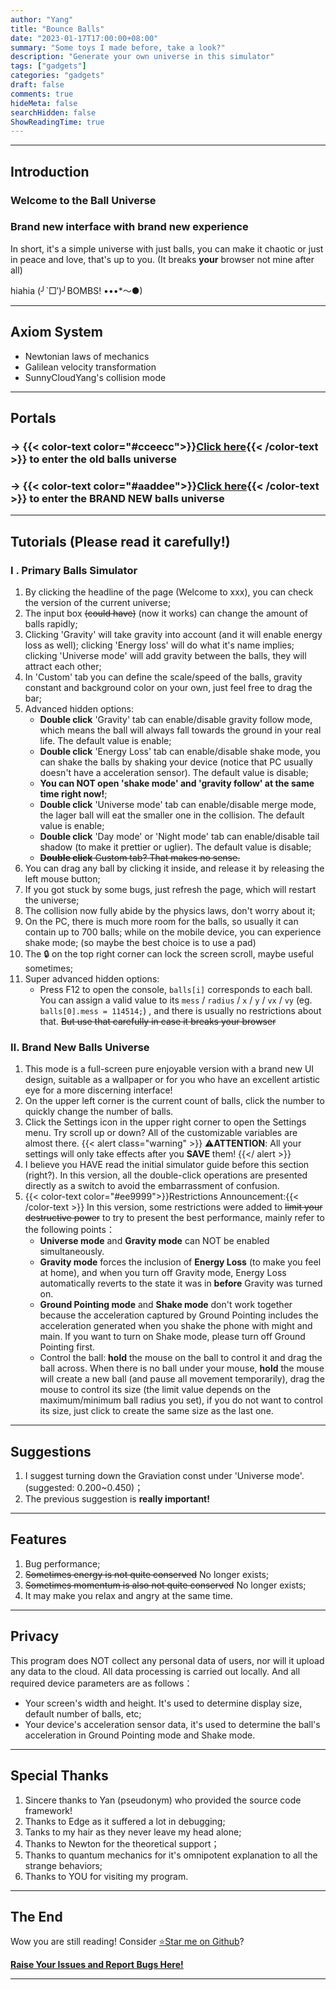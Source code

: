 ```yaml
---
author: "Yang"
title: "Bounce Balls"
date: "2023-01-17T17:00:00+08:00"
summary: "Some toys I made before, take a look?"
description: "Generate your own universe in this simulator"
tags: ["gadgets"]
categories: "gadgets"
draft: false
comments: true
hideMeta: false
searchHidden: false
ShowReadingTime: true
---
```


---

## Introduction

### Welcome to the Ball Universe

### Brand new interface with brand new experience

In short, it's a simple universe with just balls, you can make it chaotic or just in peace and love, that's up to you. (It breaks **your** browser not mine after all)

hiahia (╯`□′)╯BOMBS! •••*～●)

---

## Axiom System

- Newtonian laws of mechanics
- Galilean velocity transformation
- SunnyCloudYang's collision mode

---

## Portals

### -> {{< color-text color="#cceecc">}}[Click here](/oldsite/Balls/BounceBalls.html){{< /color-text >}} to enter the old balls universe

### -> {{< color-text color="#aaddee">}}[Click here](/oldsite/Balls/PureBalls.html){{< /color-text >}} to enter the BRAND NEW balls universe

---

## Tutorials (Please read it carefully!)

### Ⅰ . Primary Balls Simulator

1. By clicking the headline of the page (Welcome to xxx), you can check the version of the current universe;
2. The input box <del>(could have)</del> (now it works) can change the amount of balls rapidly;
3. Clicking 'Gravity' will take gravity into account (and it will enable energy loss as well); clicking 'Energy loss' will do what it's name implies; clicking 'Universe mode' will add gravity between the balls, they will attract each other;
4. In 'Custom' tab you can define the scale/speed of the balls, gravity constant and background color on your own, just feel free to drag the bar;
5. Advanced hidden options:
   - **Double click** 'Gravity' tab can enable/disable gravity follow mode, which means the ball will always fall towards the ground in your real life. The default value is enable;
   - **Double click** 'Energy Loss' tab can enable/disable shake mode, you can shake the balls by shaking your device (notice that PC usually doesn't have a acceleration sensor). The default value is disable;
   * **You can NOT open 'shake mode' and 'gravity follow' at the same time right now!**;
   - **Double click** 'Universe mode' tab can enable/disable merge mode, the lager ball will eat the smaller one in the collision. The default value is enable;
   - **Double click** 'Day mode' or 'Night mode' tab can enable/disable tail shadow (to make it prettier or uglier). The default value is disable;
   - <del>**Double click** Custom tab? That makes no sense.</del>
6. You can drag any ball by clicking it inside, and release it by releasing the left mouse button;
7. If you got stuck by some bugs, just refresh the page, which will restart the universe;
8. The collision now fully abide by the physics laws, don't worry about it;
9. On the PC, there is much more room for the balls, so usually it can contain up to 700 balls; while on the mobile device, you can experience shake mode; (so maybe the best choice is to use a pad)
10. The 🔒 on the top right corner can lock the screen scroll, maybe useful sometimes;
11. Super advanced hidden options:
    * Press F12 to open the console, `balls[i]` corresponds to each ball. You can assign a valid value to its `mess` / `radius` / `x` / `y` / `vx` / `vy` (eg. `balls[0].mess = 114514;`) , and there is usually no restrictions about that. <del>But use that carefully in case it breaks your browser</del>

### Ⅱ. Brand New Balls Universe

1. This mode is a full-screen pure enjoyable version with a brand new UI design, suitable as a wallpaper or for you who have an excellent artistic eye for a more discerning interface!
2. On the upper left corner is the current count of balls, click the number to quickly change the number of balls.
3. Click the Settings icon in the upper right corner to open the Settings menu. Try scroll up or down? All of the customizable variables are almost there.
    {{< alert class="warning" >}}
⚠️**ATTENTION**: All your settings will only take effects after you **SAVE** them!
    {{</ alert >}}
4. I believe you HAVE read the initial simulator guide before this section (right?). In this version, all the double-click operations are presented directly as a switch to avoid the embarrassment of confusion.
5. {{< color-text color="#ee9999">}}Restrictions Announcement:{{< /color-text >}} In this version, some restrictions were added to <del>limit your destructive power</del> to try to present the best performance, mainly refer to the following points：
    - **Universe mode** and **Gravity mode** can NOT be enabled simultaneously.
    - **Gravity mode** forces the inclusion of **Energy Loss** (to make you feel at home), and when you turn off Gravity mode, Energy Loss automatically reverts to the state it was in **before** Gravity was turned on.
    - **Ground Pointing mode** and **Shake mode** don't work together because the acceleration captured by Ground Pointing includes the acceleration generated when you shake the phone with might and main. If you want to turn on Shake mode, please turn off Ground Pointing first.
    - Control the ball: **hold** the mouse on the ball to control it and drag the ball across. When there is no ball under your mouse, **hold** the mouse will create a new ball (and pause all movement temporarily), drag the mouse to control its size (the limit value depends on the maximum/minimum ball radius you set), if you do not want to control its size, just click to create the same size as the last one.

---

## Suggestions

1. I suggest turning down the Graviation const under 'Universe mode'. (suggested: 0.200~0.450)；
2. The previous suggestion is **really important!**

---

## Features

1. Bug performance;
2. <del>Sometimes energy is not quite conserved</del> No longer exists;
3. <del>Sometimes momentum is also not quite conserved</del> No longer exists;
4. It may make you relax and angry at the same time.

---

## Privacy

This program does NOT collect any personal data of users, nor will it upload any data to the cloud. All data processing is carried out locally. And all required device parameters are as follows：

- Your screen's width and height. It's used to determine display size, default number of balls, etc;
- Your device's acceleration sensor data, it's used to determine the ball's acceleration in Ground Pointing mode and Shake mode.

---

## Special Thanks

1. Sincere thanks to Yan (pseudonym) who provided the source code framework!
2. Thanks to Edge as it suffered a lot in debugging;
3. Tanks to my hair as they never leave my head alone;
4. Thanks to Newton for the theoretical support；
5. Thanks to quantum mechanics for it's omnipotent explanation to all the strange behaviors;
6. Thanks to YOU for visiting my program.

---

## The End

Wow you are still reading! Consider [⭐Star me on Github](https://github.com/SunnyCloudYang/SunnyCloudYang.github.io)?

**[Raise Your Issues and Report Bugs Here!](https://github.com/SunnyCloudYang/SunnyCloudYang.github.io/issues)**

---
